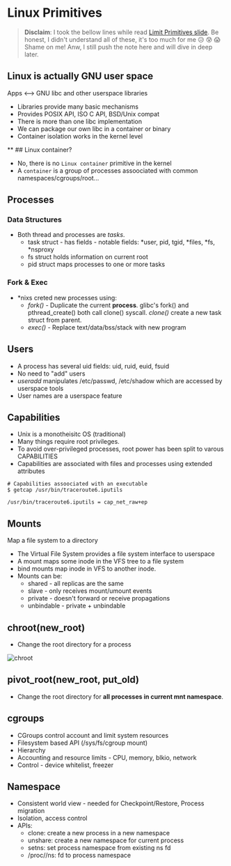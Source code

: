 # Linux Primitives

> **Disclaim**: I took the bellow lines while read [Limit Primitives slide](https://docs.google.com/presentation/d/10vFQfEUvpf7qYyksNqiy-bAxcy-bvF0OnUElCOtTTRc/edit#slide=id.g1012f66722_0_8). Be honest, I didn't understand all of these, it's too much for me :disappointed_relieved: :cold_sweat: :scream: Shame on me! Anw, I still push the note here and will dive in deep later.

## Linux is actually GNU user space

Apps <--> GNU libc and other userspace libraries

* Libraries provide many basic mechanisms
* Provides POSIX API, ISO C API, BSD/Unix compat
* There is more than one libc implementation
* We can package our own libc in a container or binary
* Container isolation works in the kernel level

** ## Linux container?

* No, there is no `Linux container` primitive in the kernel
* A `container` is a group of processes assoociated with common namespaces/cgroups/root...

## Processes

### Data Structures

* Both thread and processes are *tasks*.
    * task struct - has fields - notable fields: \*user, pid, tgid, \*files, \*fs, \*nsproxy
    * fs struct holds information on current root
    * pid struct maps processes to one or more tasks

### Fork & Exec

* \*nixs creted new processes using:
    * *fork()* - Duplicate the current **process**. glibc's fork() and pthread\_create() both call clone() syscall. *clone()* create a new task struct from parent.
    * *exec()* - Replace text/data/bss/stack with new program

## Users

* A process has several uid fields: uid, ruid, euid, fsuid
* No need to "add" users
* *useradd* manipulates /etc/passwd, /etc/shadow which are accessed by userspace tools
* User names are a userspace feature

## Capabilities

* Unix is a monotheisitc OS (traditional)
* Many things require root privileges.
* To avoid over-privileged processes, root power has been split to varous CAPABILITIES
* Capabilities are associated with files and processes using extended attributes

```
# Capabilities assoociated with an executable
$ getcap /usr/bin/traceroute6.iputils

/usr/bin/traceroute6.iputils = cap_net_raw+ep
```

## Mounts

Map a file system to a directory

* The Virtual File System provides a file system interface to userspace
* A mount maps some inode in the VFS tree to a file system
* bind mounts map inode in VFS to another inode.
* Mounts can be:
    * shared - all replicas are the same
    * slave - only receives mount/umount events
    * private - doesn't forward or receive propagations
    * unbindable - private + unbindable

## chroot(new\_root)

* Change the root directory for a process

![chroot](https://www.aquicklookat.com/wp-content/uploads/2015/01/clip_image002_0000.jpg)

## pivot\_root(new\_root, put\_old)

* Change the root directory for **all processes in current mnt namespace**.

## cgroups

* CGroups control account and limit system resources
* Filesystem based API (/sys/fs/cgroup mount)
* Hierarchy
* Accounting and resource limits - CPU, memory, blkio, network
* Control - device whitelist, freezer

## Namespace

* Consistent world view - needed for Checkpoint/Restore, Process migration
* Isolation, access control
* APIs:
    * clone: create a new process in a new namespace
    * unshare: create a new namespace for current process
    * setns: set process namespace from existing ns fd
    * /proc/<pid>/ns: fd to process namespace
